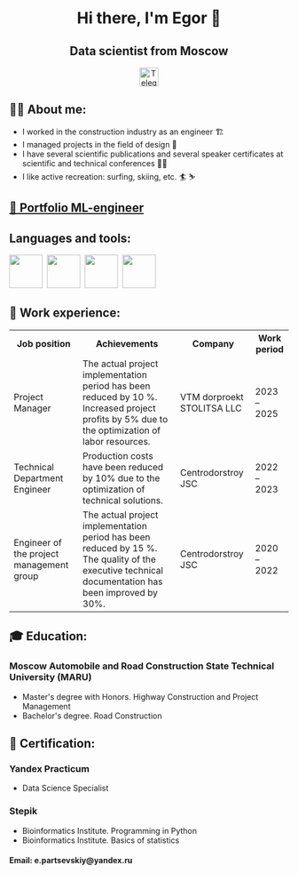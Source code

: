 <div id='header' align='center'>
  <h1> Hi there, I'm Egor &#128075; </h1>
    <h2> Data scientist from Moscow </h2>
</div>

<div id='socials' align='center'>
  <a href='https://t.me/gektor_ed'>
    <img src='https://user-images.githubusercontent.com/49933115/139837223-bf23d3a9-4638-4e17-994a-ac8678d5f517.png' alt='Telegram' width='34' height='34'>
  </a>
</div>

<div id='about_me'>
  <h2> &#128104;&#8205;&#128188; About me:</h2>
<ul>
  <li> I worked in the construction industry as an engineer 🏗 </li>
  <li> I managed projects in the field of design 📝 </li>
  <li> I have several scientific publications and several speaker certificates at scientific and technical conferences 🧑‍🔬 </li>
  <li> I like active recreation: surfing, skiing, etc. 🏄 ⛷️ </li>
</ul>
</div>

<div id='porfolio'>
  <h2> <a href='https://github.com/EPartsevskiy/Portfolio'> 📁 Portfolio ML-engineer 
  </a> </h2>
</div>
    
<div id='tools'>
  <h2> Languages and tools:</h2>
    <img src='https://cdn.jsdelivr.net/gh/devicons/devicon@latest/icons/python/python-original.svg' width='60' height='60'/>&nbsp;
    <img src='https://cdn.jsdelivr.net/gh/devicons/devicon@latest/icons/postgresql/postgresql-original.svg' width='60' height='60'/>&nbsp;
    <img src='https://cdn.jsdelivr.net/gh/devicons/devicon@latest/icons/jupyter/jupyter-original.svg' width='60' height='60'/>&nbsp;
    <img src='https://cdn.jsdelivr.net/gh/devicons/devicon@latest/icons/git/git-original.svg' width='60' height='60'/>&nbsp;
</div>

<div id='experience'>
  <h2> 💼 Work experience: </h2>
  <table>
  <tr>
    <th> Job position </th>
    <th> Achievements </th>
    <th> Company </th>
    <th> Work period </th>
  </tr>
  <tr>
    <td> Project Manager </td>
    <td> The actual project implementation period has been reduced by 10 %. Increased project profits by 5% due to the optimization of labor resources. </td>
    <td> VTM dorproekt STOLITSA LLC </td>
    <td> 2023 – 2025 </td>
  </tr>
  <tr>
    <td> Technical Department Engineer </td>
    <td> Production costs have been reduced by 10% due to the optimization of technical solutions. </td>
    <td> Centrodorstroy JSC </td>
    <td> 2022 – 2023 </td>
  </tr>
  <tr>
    <td> Engineer of the project management group </td>
    <td> The actual project implementation period has been reduced by 15 %. The quality of the executive technical documentation has been improved by 30%. </td>
    <td> Centrodorstroy JSC </td>
    <td> 2020 – 2022 </td>
  </tr>
  </table>
</div>

<div id='education'>
<h2> 🎓 Education: </h2>
<h3> Moscow Automobile and Road Construction State Technical University (MARU) </h3>
<ul>
  <li> Master's degree with Honors. Highway Construction and Project Management </li>
  <li> Bachelor's degree. Road Construction </li>
</ul>
</div>

<div id='certification'>
<h2> 📜 Certification: </h2>
<h3> Yandex Practicum </h3>
<ul>
  <li> Data Science Specialist </li>
</ul>
<h3> Stepik </h3>
<ul>
  <li> Bioinformatics Institute. Programming in Python </li>
  <li> Bioinformatics Institute. Basics of statistics </li>
</ul>
</div>

<div id='contacts'>
<h4> Email: e.partsevskiy@yandex.ru </h4>
</div>
